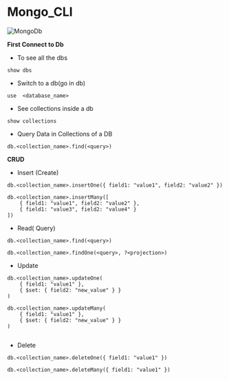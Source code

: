# Mongo_CLI
![MongoDb](https://upload.wikimedia.org/wikipedia/commons/thumb/9/93/MongoDB_Logo.svg/2560px-MongoDB_Logo.svg.png)

**First Connect to Db**

* To see all the dbs

```
show dbs

```

* Switch to a db(go in db)

```
use  <database_name> 

 ```

* See collections inside a db

 ``` 
 show collections

  ```

* Query Data in Collections of a DB

```
db.<collection_name>.find(<query>)

```

**CRUD**

* Insert (Create)
```
db.<collection_name>.insertOne({ field1: "value1", field2: "value2" })

db.<collection_name>.insertMany([
    { field1: "value1", field2: "value2" },
    { field1: "value3", field2: "value4" }
])

```
* Read( Query)

```
db.<collection_name>.find(<query>)

db.<collection_name>.findOne(<query>, ?<projection>)

```

* Update 
```
db.<collection_name>.updateOne(
    { field1: "value1" },
    { $set: { field2: "new_value" } }
)

db.<collection_name>.updateMany(
    { field1: "value1" },
    { $set: { field2: "new_value" } }
)


```

* Delete
```
db.<collection_name>.deleteOne({ field1: "value1" })

db.<collection_name>.deleteMany({ field1: "value1" })

```
